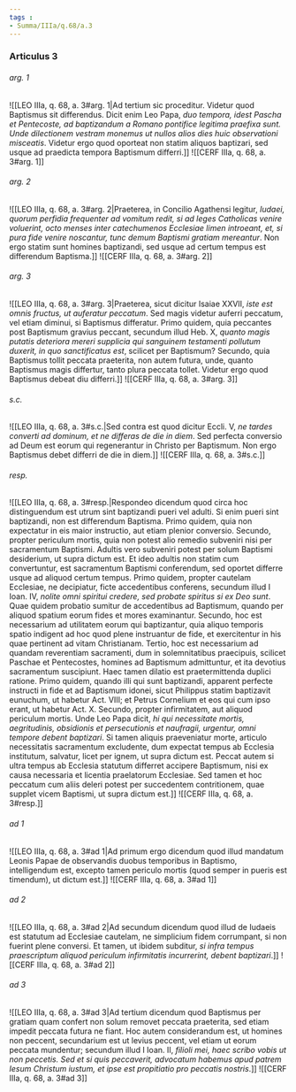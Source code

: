 ```yaml
---
tags : 
- Summa/IIIa/q.68/a.3
---
```


### Articulus 3

###### arg. 1
![[LEO IIIa, q. 68, a. 3#arg. 1|Ad tertium sic proceditur. Videtur quod Baptismus sit differendus. Dicit enim Leo Papa, *duo tempora, idest Pascha et Pentecoste, ad baptizandum a Romano pontifice legitima praefixa sunt. Unde dilectionem vestram monemus ut nullos alios dies huic observationi misceatis*. Videtur ergo quod oporteat non statim aliquos baptizari, sed usque ad praedicta tempora Baptismum differri.]]
![[CERF IIIa, q. 68, a. 3#arg. 1]]

###### arg. 2
![[LEO IIIa, q. 68, a. 3#arg. 2|Praeterea, in Concilio Agathensi legitur, *Iudaei, quorum perfidia frequenter ad vomitum redit, si ad leges Catholicas venire voluerint, octo menses inter catechumenos Ecclesiae limen introeant, et, si pura fide venire noscantur, tunc demum Baptismi gratiam mereantur*. Non ergo statim sunt homines baptizandi, sed usque ad certum tempus est differendum Baptisma.]]
![[CERF IIIa, q. 68, a. 3#arg. 2]]

###### arg. 3
![[LEO IIIa, q. 68, a. 3#arg. 3|Praeterea, sicut dicitur Isaiae XXVII, *iste est omnis fructus, ut auferatur peccatum*. Sed magis videtur auferri peccatum, vel etiam diminui, si Baptismus differatur. Primo quidem, quia peccantes post Baptismum gravius peccant, secundum illud Heb. X, *quanto magis putatis deteriora mereri supplicia qui sanguinem testamenti pollutum duxerit, in quo sanctificatus est*, scilicet per Baptismum? Secundo, quia Baptismus tollit peccata praeterita, non autem futura, unde, quanto Baptismus magis differtur, tanto plura peccata tollet. Videtur ergo quod Baptismus debeat diu differri.]]
![[CERF IIIa, q. 68, a. 3#arg. 3]]

###### s.c.
![[LEO IIIa, q. 68, a. 3#s.c.|Sed contra est quod dicitur Eccli. V, *ne tardes converti ad dominum, et ne differas de die in diem*. Sed perfecta conversio ad Deum est eorum qui regenerantur in Christo per Baptismum. Non ergo Baptismus debet differri de die in diem.]]
![[CERF IIIa, q. 68, a. 3#s.c.]]

###### resp.
![[LEO IIIa, q. 68, a. 3#resp.|Respondeo dicendum quod circa hoc distinguendum est utrum sint baptizandi pueri vel adulti. Si enim pueri sint baptizandi, non est differendum Baptisma. Primo quidem, quia non expectatur in eis maior instructio, aut etiam plenior conversio. Secundo, propter periculum mortis, quia non potest alio remedio subveniri nisi per sacramentum Baptismi. Adultis vero subveniri potest per solum Baptismi desiderium, ut supra dictum est. Et ideo adultis non statim cum convertuntur, est sacramentum Baptismi conferendum, sed oportet differre usque ad aliquod certum tempus. Primo quidem, propter cautelam Ecclesiae, ne decipiatur, ficte accedentibus conferens, secundum illud I Ioan. IV, *nolite omni spiritui credere, sed probate spiritus si ex Deo sunt*. Quae quidem probatio sumitur de accedentibus ad Baptismum, quando per aliquod spatium eorum fides et mores examinantur. Secundo, hoc est necessarium ad utilitatem eorum qui baptizantur, quia aliquo temporis spatio indigent ad hoc quod plene instruantur de fide, et exercitentur in his quae pertinent ad vitam Christianam. Tertio, hoc est necessarium ad quandam reverentiam sacramenti, dum in solemnitatibus praecipuis, scilicet Paschae et Pentecostes, homines ad Baptismum admittuntur, et ita devotius sacramentum suscipiunt. Haec tamen dilatio est praetermittenda duplici ratione. Primo quidem, quando illi qui sunt baptizandi, apparent perfecte instructi in fide et ad Baptismum idonei, sicut Philippus statim baptizavit eunuchum, ut habetur Act. VIII; et Petrus Cornelium et eos qui cum ipso erant, ut habetur Act. X. Secundo, propter infirmitatem, aut aliquod periculum mortis. Unde Leo Papa dicit, *hi qui necessitate mortis, aegritudinis, obsidionis et persecutionis et naufragii, urgentur, omni tempore debent baptizari*. Si tamen aliquis praeveniatur morte, articulo necessitatis sacramentum excludente, dum expectat tempus ab Ecclesia institutum, salvatur, licet per ignem, ut supra dictum est. Peccat autem si ultra tempus ab Ecclesia statutum differret accipere Baptismum, nisi ex causa necessaria et licentia praelatorum Ecclesiae. Sed tamen et hoc peccatum cum aliis deleri potest per succedentem contritionem, quae supplet vicem Baptismi, ut supra dictum est.]]
![[CERF IIIa, q. 68, a. 3#resp.]]

###### ad 1
![[LEO IIIa, q. 68, a. 3#ad 1|Ad primum ergo dicendum quod illud mandatum Leonis Papae de observandis duobus temporibus in Baptismo, intelligendum est, excepto tamen periculo mortis (quod semper in pueris est timendum), ut dictum est.]]
![[CERF IIIa, q. 68, a. 3#ad 1]]

###### ad 2
![[LEO IIIa, q. 68, a. 3#ad 2|Ad secundum dicendum quod illud de Iudaeis est statutum ad Ecclesiae cautelam, ne simplicium fidem corrumpant, si non fuerint plene conversi. Et tamen, ut ibidem subditur, *si infra tempus praescriptum aliquod periculum infirmitatis incurrerint, debent baptizari*.]]
![[CERF IIIa, q. 68, a. 3#ad 2]]

###### ad 3
![[LEO IIIa, q. 68, a. 3#ad 3|Ad tertium dicendum quod Baptismus per gratiam quam confert non solum removet peccata praeterita, sed etiam impedit peccata futura ne fiant. Hoc autem considerandum est, ut homines non peccent, secundarium est ut levius peccent, vel etiam ut eorum peccata mundentur; secundum illud I Ioan. II, *filioli mei, haec scribo vobis ut non peccetis. Sed et si quis peccaverit, advocatum habemus apud patrem Iesum Christum iustum, et ipse est propitiatio pro peccatis nostris*.]]
![[CERF IIIa, q. 68, a. 3#ad 3]]

